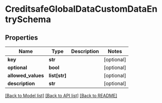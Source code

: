 # CreditsafeGlobalDataCustomDataEntrySchema

## Properties
Name | Type | Description | Notes
------------ | ------------- | ------------- | -------------
**key** | **str** |  | [optional] 
**optional** | **bool** |  | [optional] 
**allowed_values** | **list[str]** |  | [optional] 
**description** | **str** |  | [optional] 

[[Back to Model list]](../README.md#documentation-for-models) [[Back to API list]](../README.md#documentation-for-api-endpoints) [[Back to README]](../README.md)

